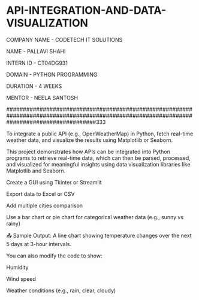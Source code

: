 # API-INTEGRATION-AND-DATA-VISUALIZATION

COMPANY NAME - CODETECH IT SOLUTIONS

NAME - PALLAVI SHAHI

INTERN ID - CT04DG931

DOMAIN - PYTHON PROGRAMMING

DURATION - 4  WEEKS

MENTOR - NEELA SANTOSH

###########################################################################################################################################333

To integrate a public API (e.g., OpenWeatherMap) in Python, fetch real-time weather data, and visualize the results using Matplotlib or Seaborn.

This project demonstrates how APIs can be integrated into Python programs to retrieve real-time data, which can then be parsed, processed, and visualized for meaningful insights using data visualization libraries like Matplotlib and Seaborn.

Create a GUI using Tkinter or Streamlit

Export data to Excel or CSV

Add multiple cities comparison

Use a bar chart or pie chart for categorical weather data (e.g., sunny vs rainy)

📤 Sample Output:
A line chart showing temperature changes over the next 5 days at 3-hour intervals.

You can also modify the code to show:

Humidity

Wind speed

Weather conditions (e.g., rain, clear, cloudy)

